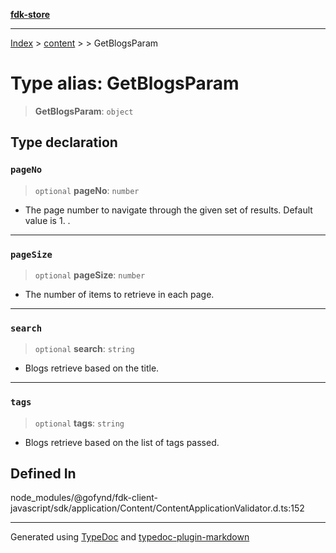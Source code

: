 [**fdk-store**](../../../README.md)
***

[Index](../../../API.md) > [content](../../README.md) > [<internal>](../README.md) > GetBlogsParam

# Type alias: GetBlogsParam

> **GetBlogsParam**: `object`

## Type declaration

### `pageNo`

> `optional` **pageNo**: `number`

- The page number to navigate through the given
set of results. Default value is 1. .

***

### `pageSize`

> `optional` **pageSize**: `number`

- The number of items to retrieve in each page.

***

### `search`

> `optional` **search**: `string`

- Blogs retrieve based on the title.

***

### `tags`

> `optional` **tags**: `string`

- Blogs retrieve based on the list of tags passed.

## Defined In

node\_modules/@gofynd/fdk-client-javascript/sdk/application/Content/ContentApplicationValidator.d.ts:152

***
Generated using [TypeDoc](https://typedoc.org/) and [typedoc-plugin-markdown](https://www.npmjs.com/package/typedoc-plugin-markdown)

